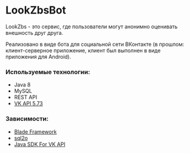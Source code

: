 # LookZbsBot



LookZbs - это сервис, где пользователи могут анонимно оценивать внешность друг друга.

Реализовано в виде бота для социальной сети ВКонтакте (в прошлом: клиент-серверное приложение, клиент был выполнен в виде приложения для Android).

### Используемые технологии:
* Java 8
* MySQL
* REST API
* [VK API 5.73](https://vk.com/dev/manuals)

### Зависимости:
* [Blade Framework](https://github.com/lets-blade/blade)
* [sql2o](https://github.com/aaberg/sql2o)
* [Java SDK For VK API](https://github.com/VKCOM/vk-java-sdk)
